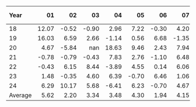 | Year    |               01   |               02   |               03   |               04   |               05   |               06   |               07   |               08   |               09   |               10   |               11   |               12   |     Average ,     |
|:--------|-------------------:|-------------------:|-------------------:|-------------------:|-------------------:|-------------------:|-------------------:|-------------------:|-------------------:|-------------------:|-------------------:|-------------------:|------------------:|
| 18      |              12.07 |              -0.52 |              -0.90 |               2.96 |               7.22 |              -0.30 |               4.20 |               3.87 |               2.60 |              -4.96 |               6.96 |              -2.14 |              2.59 |
| 19      |              16.03 |               6.59 |               2.66 |              -1.14 |               0.56 |               6.68 |              -1.35 |               5.80 |              -0.45 |              -0.81 |               4.93 |              -0.36 |              3.26 |
| 20      |               4.67 |              -5.84 |             nan    |              18.63 |               9.46 |               2.43 |               7.94 |               1.12 |              -4.70 |              -3.18 |               9.84 |               5.82 |              4.20 |
| 21      |              -0.78 |              -0.79 |              -0.43 |               7.83 |               2.76 |              -1.10 |               6.48 |               3.57 |              -0.20 |               7.98 |              -0.98 |               5.93 |              2.52 |
| 22      |              -0.43 |               6.15 |               8.44 |              -3.89 |               4.55 |               0.14 |               6.06 |               9.11 |              -1.40 |              17.93 |               0.58 |              -2.09 |              3.76 |
| 23      |               1.48 |              -0.35 |               4.60 |               6.39 |              -0.70 |               6.46 |               1.06 |              -0.59 |              -5.00 |               1.26 |              18.95 |              11.64 |              3.77 |
| 24      |               6.29 |              10.17 |               5.68 |              -6.41 |               6.23 |              -0.70 |               4.67 |               1.84 |               0.88 |               1.98 |             nan    |             nan    |              3.06 |
| Average |               5.62 |               2.20 |               3.34 |               3.48 |               4.30 |               1.94 |               4.15 |               3.53 |              -1.18 |               2.89 |               6.71 |               3.13 |              3.31 |